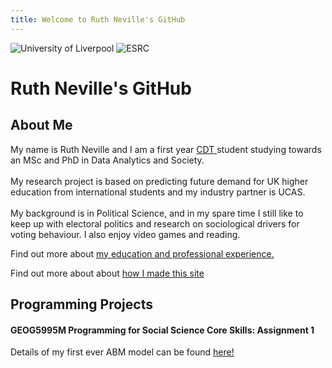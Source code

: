 ```yaml
---
title: Welcome to Ruth Neville's GitHub
---
```

![University of Liverpool](https://user-images.githubusercontent.com/71274167/97724887-6af12480-1ac5-11eb-823c-687199a9b36e.png) ![ESRC](https://user-images.githubusercontent.com/71274167/97725173-c7ecda80-1ac5-11eb-9be1-fa21d09976eb.png)

<h1> Ruth Neville's GitHub </h1> 

<h2> About Me </h2>
<p> My name is Ruth Neville and I am a first year <a href="https://datacdt.org/"> CDT </a> student studying towards an MSc and PhD in Data Analytics and Society.<br> 
  <br>
My research project is based on predicting future demand for UK higher education from international students and my industry partner is UCAS.<br>
  <br>
My background is in Political Science, and in my spare time I still like to keep up with electoral politics and research on sociological drivers for voting behaviour. I also enjoy video games and reading.</p>

<p> Find out more about <a href="https://ruthneville.github.io/education.html">my education and professional experience.</a> </p>

<p> Find out more about about <a href="https://ruthneville.github.io/about.html">how I made this site </a> </p>

<h2> Programming Projects </h2>
<h4> GEOG5995M Programming for Social Science Core Skills: Assignment 1 </h4>
<p> Details of my first ever ABM model can be found <a href="https://ruthneville.github.io/ABM.html">here!</a> </p>
